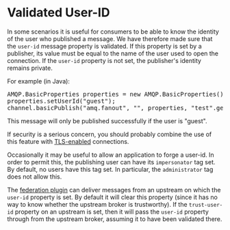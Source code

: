 <!--
Copyright (c) 2007-2021 VMware, Inc. or its affiliates.

All rights reserved. This program and the accompanying materials
are made available under the terms of the under the Apache License,
Version 2.0 (the "License”); you may not use this file except in compliance
with the License. You may obtain a copy of the License at

https://www.apache.org/licenses/LICENSE-2.0

Unless required by applicable law or agreed to in writing, software
distributed under the License is distributed on an "AS IS" BASIS,
WITHOUT WARRANTIES OR CONDITIONS OF ANY KIND, either express or implied.
See the License for the specific language governing permissions and
limitations under the License.
-->

# Validated User-ID

In some scenarios it is useful for consumers to be able
to know the identity of the user who published a
message. We have therefore made sure that
the <code>user-id</code> message property is validated. If
this property is set by a publisher, its value must be equal
to the name of the user used to open the connection. If
the <code>user-id</code> property is not set, the
publisher's identity remains private.

For example (in Java):

<pre class="lang-java">
AMQP.BasicProperties properties = new AMQP.BasicProperties();
properties.setUserId("guest");
channel.basicPublish("amq.fanout", "", properties, "test".getBytes());
</pre>

This message will only be published successfully if the user
is "guest".

If security is a serious concern, you should probably
combine the use of this feature
with [TLS-enabled](ssl.html) connections.

Occasionally it may be useful to allow an application to forge a
user-id. In order to permit this, the publishing user can have
its <code>impersonator</code> tag set. By default, no users have
this tag set. In particular, the <code>administrator</code> tag
does not allow this.

The [federation plugin](federation.html) can deliver
messages from an upstream on which the <code>user-id</code>
property is set. By default it will clear this property (since
it has no way to know whether the upstream broker is
trustworthy). If the <code>trust-user-id</code> property on an
upstream is set, then it will pass the <code>user-id</code>
property through from the upstream broker, assuming it to have
been validated there.
